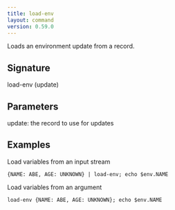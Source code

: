 ```yaml
---
title: load-env
layout: command
version: 0.59.0
---
```


Loads an environment update from a record.

## Signature

load-env (update)

## Parameters

  update: the record to use for updates

## Examples

Load variables from an input stream
```shell
{NAME: ABE, AGE: UNKNOWN} | load-env; echo $env.NAME
```

Load variables from an argument
```shell
load-env {NAME: ABE, AGE: UNKNOWN}; echo $env.NAME
```

